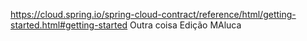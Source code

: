 https://cloud.spring.io/spring-cloud-contract/reference/html/getting-started.html#getting-started
Outra coisa
Edição MAluca
